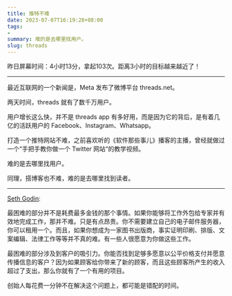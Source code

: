 ```yaml
---
title: 推特不难
date: 2023-07-07T16:19:28+08:00
tags:
- 
summary: 难的是去哪里找用户。
slug: threads
---
```


昨日屏幕时间：4小时13分，拿起103次。距离3小时的目标越来越近了！

---

最近互联网的一个新闻是，Meta 发布了微博平台 threads.net。

两天时间，threads 就有了数千万用户。

用户增长这么快，并不是 threads app 有多好用，而是因为它的背后，是有着几亿的活跃用户的 Facebook、Instagram、Whatsapp。

打造一个推特网站不难，之前喜欢听的《软件那些事儿》播客的主播，曾经就做过一个“手把手教你做一个 Twitter 网站“的教学视频。

难的是去哪里找用户。

同理，搭博客也不难，难的是去哪里找到读者。

---

[Seth Godin](https://seths.blog/2023/07/customer-traction-is-the-hard-part/):

最困难的部分并不是耗费最多金钱的那个事情。如果你能够将工作外包给专家并有效地完成工作，那并不难。只是有点昂贵。你不需要建立自己的电子邮件服务器，你可以租用一个。而且，如果你想成为一家图书出版商，事实证明印刷、排版、文案编辑、法律工作等等并不真的难。有一些人很愿意为你做这些工作。

最困难的部分涉及到客户的吸引力。你能否找到足够多愿意以公平价格支付并愿意传播信息的客户？因为如果顾客给你带来了新的顾客，而且这些顾客所产生的收入超过了支出，那么你就有了一个有用的项目。

创始人每花费一分钟不在解决这个问题上，都可能是错配的时间。